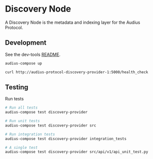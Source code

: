 # Discovery Node


A Discovery Node is the metadata and indexing layer for the Audius Protocol.


## Development

See the dev-tools [README](https://github.com/AudiusProject/audius-protocol/tree/main/dev-tools).

```bash
audius-compose up

curl http://audius-protocol-discovery-provider-1:5000/health_check
```


## Testing

Run tests

```bash
# Run all tests
audius-compose test discovery-provider

# Run unit tests
audius-compose test discovery-provider src

# Run integration tests
audius-compose test discovery-provider integration_tests

# A single test
audius-compose test discovery-provider src/api/v1/api_unit_test.py
```
